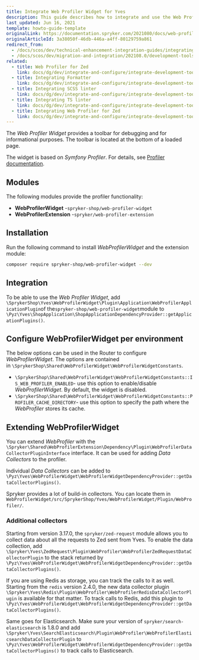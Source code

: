 ```yaml
---
title: Integrate Web Profiler Widget for Yves
description: This guide describes how to integrate and use the Web Profiler Widget available in Yves for development purposes.
last_updated: Jun 16, 2021
template: howto-guide-template
originalLink: https://documentation.spryker.com/2021080/docs/web-profiler-widget
originalArticleId: 3a38050f-46db-446a-a4ff-80129759a861
redirect_from:
  - /docs/scos/dev/technical-enhancement-integration-guides/integrating-development-tools/integrating-web-profiler-widget-for-yves.html
  - /docs/scos/dev/migration-and-integration/202108.0/development-tools/web-profiler-widget
related:
  - title: Web Profiler for Zed
    link: docs/dg/dev/integrate-and-configure/integrate-development-tools/integrate-web-profiler-for-zed.html
  - title: Integrating Formatter
    link: docs/dg/dev/integrate-and-configure/integrate-development-tools/integrate-formatter.html
  - title: Integrating SCSS linter
    link: docs/dg/dev/integrate-and-configure/integrate-development-tools/integrate-scss-linter.html
  - title: Integrating TS linter
    link: docs/dg/dev/integrate-and-configure/integrate-development-tools/integrate-ts-linter.html
  - title: Integrating Web Profiler for Zed
    link: docs/dg/dev/integrate-and-configure/integrate-development-tools/integrate-web-profiler-for-zed.html
---
```


The *Web Profiler Widget* provides a toolbar for debugging and for informational purposes. The toolbar is located at the bottom of a loaded page.

The widget is based on *Symfony Profiler*. For details, see [Profiler documentation](https://symfony.com/doc/current/profiler.html).

## Modules

The following modules provide the profiler functionality:

* **WebProfilerWidget** -`spryker-shop/web-profiler-widget`
* **WebProfilerExtension** -`spryker/web-profiler-extension`

## Installation

Run the following command to install *WebProfilerWidget* and the extension module:

```bash
composer require spryker-shop/web-profiler-widget --dev
```

## Integration

To be able to use the *Web Profiler Widget*, add `\SprykerShop\Yves\WebProfilerWidget\Plugin\Application\WebProfilerApplicationPlugin`of the`spryker-shop/web-profiler-widget`module to `\Pyz\Yves\ShopApplication\ShopApplicationDependencyProvider::getApplicationPlugins()`.

## Configure WebProfilerWidget per environment

The below options can be used in the Router to configure *WebProfilerWidget*. The options are contained in `\SprykerShop\Shared\WebProfilerWidget\WebProfilerWidgetConstants`.

* `\SprykerShop\Shared\WebProfilerWidget\WebProfilerWidgetConstants::IS_WEB_PROFILER_ENABLED`\- use this option to enable/disable *WebProfilerWidget*. By default, the widget is disabled.
* `\SprykerShop\Shared\WebProfilerWidget\WebProfilerWidgetConstants::PROFILER_CACHE_DIRECTORY`\- use this option to specify the path where the *WebProfiler* stores its cache.

## Extending WebProfilerWidget

You can extend *WebProfiler* with the `\Spryker\Shared\WebProfilerExtension\Dependency\Plugin\WebProfilerDataCollectorPluginInterface` interface. It can be used for adding *Data Collectors* to the profiler.

Individual *Data Collectors* can be added to `\Pyz\Yves\WebProfilerWidget\WebProfilerWidgetDependencyProvider::getDataCollectorPlugins()`.

Spryker provides a lot of build-in collectors. You can locate them in `WebProfilerWidget/src/SprykerShop/Yves/WebProfilerWidget/Plugin/WebProfiler/`.

### Additional collectors

Starting from version 3.17.0, the `spryker/zed-request` module allows you to collect data about all the requests to Zed sent from Yves.
To enable the data collection, add `\Spryker\Yves\ZedRequest\Plugin\WebProfiler\WebProfilerZedRequestDataCollectorPlugin` to the stack returned by `\Pyz\Yves\WebProfilerWidget\WebProfilerWidgetDependencyProvider::getDataCollectorPlugins()`.

If you are using Redis as storage, you can track the calls to it as well. Starting from the `redis` version 2.4.0, the new data collector plugin `\Spryker\Yves\Redis\Plugin\WebProfiler\WebProfilerRedisDataCollectorPlugin` is available for that matter. To track calls to Redis, add this plugin to  `\Pyz\Yves\WebProfilerWidget\WebProfilerWidgetDependencyProvider::getDataCollectorPlugins()`.

Same goes for Elasticsearch. Make sure your version of `spryker/search-elasticsearch` is 1.8.0 and add `\Spryker\Yves\SearchElasticsearch\Plugin\WebProfiler\WebProfilerElasticsearchDataCollectorPlugin` to  `\Pyz\Yves\WebProfilerWidget\WebProfilerWidgetDependencyProvider::getDataCollectorPlugins()` to track calls to Elasticsearch.

